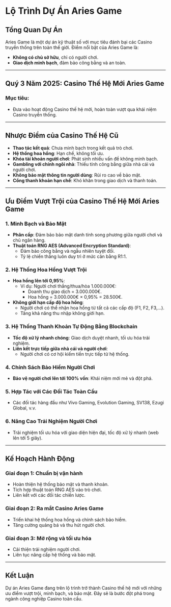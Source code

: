 # Lộ Trình Dự Án Aries Game

## Tổng Quan Dự Án
Aries Game là một dự án kỹ thuật số với mục tiêu đánh bại các Casino truyền thống trên toàn thế giới. Điểm nổi bật của Aries Game là:
- **Không có chủ sở hữu**, chỉ có người chơi.
- **Giao dịch minh bạch**, đảm bảo công bằng và an toàn.

---

## Quý 3 Năm 2025: Casino Thế Hệ Mới Aries Game
### Mục tiêu:
- Đưa vào hoạt động Casino thế hệ mới, hoàn toàn vượt qua khái niệm Casino truyền thống.

---

## Nhược Điểm của Casino Thế Hệ Cũ
- **Thao tác kết quả**: Chưa minh bạch trong kết quả trò chơi.
- **Hệ thống hoa hồng**: Hạn chế, không tối ưu.
- **Khóa tài khoản người chơi**: Phát sinh nhiều vấn đề không minh bạch.
- **Gambling với chính ngôi nhà**: Thiếu tính công bằng giữa nhà cái và người chơi.
- **Không bảo mật thông tin người dùng**: Rủi ro cao về bảo mật.
- **Cổng thanh khoản hạn chế**: Khó khăn trong giao dịch và thanh toán.

---

## Ưu Điểm Vượt Trội của Casino Thế Hệ Mới Aries Game
### 1. **Minh Bạch và Bảo Mật**
- **Phân cấp**: Đảm bảo bảo mật danh tính song phương giữa người chơi và chủ ngân hàng.
- **Thuật toán RNG AES (Advanced Encryption Standard)**:
  - Đảm bảo công bằng và ngẫu nhiên tuyệt đối.
  - Tỷ lệ chiến thắng luôn duy trì ở mức cân bằng R1:1.

### 2. **Hệ Thống Hoa Hồng Vượt Trội**
- **Hoa hồng lên tới 0,95%**:
  - Ví dụ: Người chơi thắng/thua/hòa 1.000.000€:
    - Doanh thu giao dịch = 3.000.000€.
    - Hoa hồng = 3.000.000€ × 0,95% = 28.500€.
- **Không giới hạn cấp độ hoa hồng**:
  - Người chơi có thể nhận hoa hồng từ tất cả các cấp độ (F1, F2, F3,…).
  - Tăng khả năng thu nhập không giới hạn.

### 3. **Hệ Thống Thanh Khoản Tự Động Bằng Blockchain**
- **Tốc độ xử lý nhanh chóng**: Giao dịch duyệt nhanh, tối ưu hóa trải nghiệm.
- **Liên kết trực tiếp giữa nhà cái và người chơi**:
  - Người chơi có cơ hội kiếm tiền trực tiếp từ hệ thống.

### 4. **Chính Sách Bảo Hiểm Người Chơi**
- **Bảo vệ người chơi lên tới 100% vốn**: Khái niệm mới mẻ và đột phá.

### 5. **Hợp Tác với Các Đối Tác Toàn Cầu**
- Các đối tác hàng đầu như Vivo Gaming, Evolution Gaming, SV138, Ezugi Global, v.v.

### 6. **Nâng Cao Trải Nghiệm Người Chơi**
- Trải nghiệm tối ưu hóa với giao diện hiện đại, tốc độ xử lý nhanh (web lên tới 5 giây).

---

## Kế Hoạch Hành Động
### Giai đoạn 1: Chuẩn bị vận hành
- Hoàn thiện hệ thống bảo mật và thanh khoản.
- Tích hợp thuật toán RNG AES vào trò chơi.
- Liên kết với các đối tác chiến lược.

### Giai đoạn 2: Ra mắt Casino Aries Game
- Triển khai hệ thống hoa hồng và chính sách bảo hiểm.
- Tăng cường quảng bá và thu hút người chơi.

### Giai đoạn 3: Mở rộng và tối ưu hóa
- Cải thiện trải nghiệm người chơi.
- Liên tục nâng cấp hệ thống và bảo mật.

---

## Kết Luận
Dự án Aries Game đang trên lộ trình trở thành Casino thế hệ mới với những ưu điểm vượt trội, minh bạch, và bảo mật. Đây sẽ là bước đột phá trong ngành công nghiệp Casino toàn cầu.
